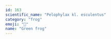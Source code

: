 ```yaml
---
id: 163
scientific_name: "Pelophylax kl. esculentus"
category: "frog"
emoji: "🐸"
name: "Green frog"
---
```

